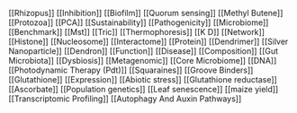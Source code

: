 [[Rhizopus]]
[[Inhibition]]
[[Biofilm]]
[[Quorum sensing]]
[[Methyl Butene]]
[[Protozoa]]
[[PCA]]
[[Sustainability]]
[[Pathogenicity]]
[[Microbiome]]
[[Benchmark]]
[[Mst]]
[[Tric]]
[[Thermophoresis]]
[[K D]]
[[Network]]
[[Histone]]
[[Nucleosome]]
[[Interactome]]
[[Protein]]
[[Dendrimer]]
[[Silver Nanoparticle]]
[[Dendron]]
[[Function]]
[[Disease]]
[[Composition]]
[[Gut Microbiota]]
[[Dysbiosis]]
[[Metagenomic]]
[[Core Microbiome]]
[[DNA]]
[[Photodynamic Therapy (Pdt)]]
[[Squaraines]]
[[Groove Binders]]
[[Glutathione]]
[[Expression]]
[[Abiotic stress]]
[[Glutathione reductase]]
[[Ascorbate]]
[[Population genetics]]
[[Leaf senescence]]
[[maize yield]]
[[Transcriptomic Profiling]]
[[Autophagy And Auxin Pathways]]
